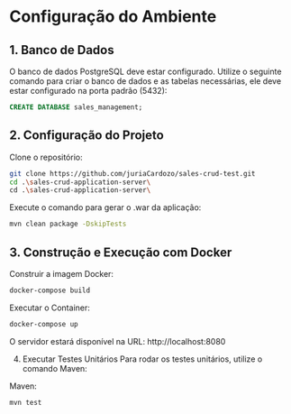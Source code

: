 # Configuração do Ambiente

## 1. Banco de Dados
O banco de dados PostgreSQL deve estar configurado. Utilize o seguinte comando para criar o banco de dados e as tabelas necessárias, ele deve estar configurado na porta padrão (5432):

```sql
CREATE DATABASE sales_management;
```

## 2. Configuração do Projeto
Clone o repositório:

```bash
git clone https://github.com/juriaCardozo/sales-crud-test.git
cd .\sales-crud-application-server\
cd .\sales-crud-application-server\
```

Execute o comando para gerar o .war da aplicação:

```bash
mvn clean package -DskipTests
```

## 3. Construção e Execução com Docker
Construir a imagem Docker:

```bash
docker-compose build
```

Executar o Container:

```bash
docker-compose up
```

O servidor estará disponível na URL: http://localhost:8080

4. Executar Testes Unitários
Para rodar os testes unitários, utilize o comando Maven:

Maven:
```bash
mvn test
```
